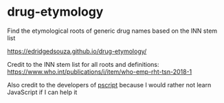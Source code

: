 # drug-etymology
Find the etymological roots of generic drug names based on the INN stem list

https://edridgedsouza.github.io/drug-etymology/

Credit to the INN stem list for all roots and definitions: https://www.who.int/publications/i/item/who-emp-rht-tsn-2018-1

Also credit to the developers of [pscript](https://github.com/flexxui/pscript) because I would rather not learn JavaScript if I can help it
